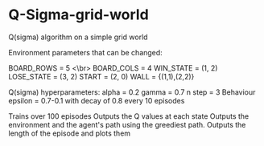 # Q-Sigma-grid-world
Q(sigma) algorithm on a simple grid world


Environment parameters that can be changed:

BOARD_ROWS = 5 <\br>
BOARD_COLS = 4
WIN_STATE = (1, 2)
LOSE_STATE = (3, 2)
START = (2, 0)
WALL = {(1,1),(2,2)}

Q(sigma) hyperparameters:
alpha = 0.2
gamma = 0.7
n step = 3
Behaviour epsilon = 0.7-0.1 with decay of 0.8 every 10 episodes

Trains over 100 episodes
Outputs the Q values at each state 
Outputs the environment and the agent's path using the greediest path.
Outputs the length of the episode and plots them




